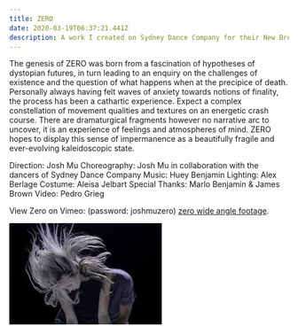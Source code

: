 ```yaml
---
title: ZERO
date: 2020-03-19T06:37:21.441Z
description: A work I created on Sydney Dance Company for their New Breed 2019 Season
---
```


The genesis of ZERO was born from a fascination of hypotheses of dystopian futures, in turn leading to an enquiry on the challenges of existence and the question of what happens when at the precipice of death. Personally always having felt waves of anxiety towards notions of finality, the process has been a cathartic experience. Expect a complex constellation of movement qualities and textures on an energetic crash course. There are dramaturgical fragments however no narrative arc to uncover, it is an experience of feelings and atmospheres of mind. ZERO hopes to display this sense of impermanence as a beautifully fragile and ever-evolving kaleidoscopic state.

Direction: Josh Mu Choreography: Josh Mu in collaboration with the dancers of Sydney Dance Company
Music: Huey Benjamin
Lighting: Alex Berlage
Costume: Aleisa Jelbart
Special Thanks: Marlo Benjamin & James Brown
Video: Pedro Grieg

View Zero on Vimeo: (password: joshmuzero) [zero wide angle footage](https://vimeo.com/394136844).

![chloe's hair in performance](hair.jpeg "zero hair whip")

